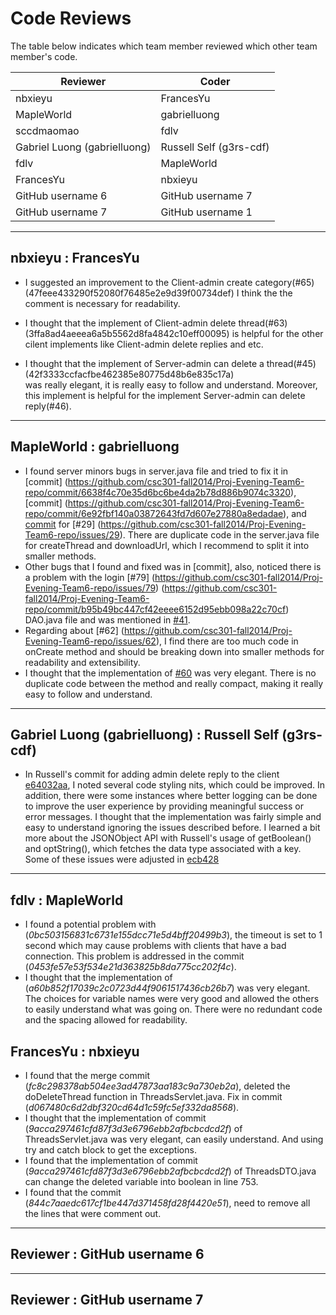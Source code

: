 # Code Reviews

The table below indicates which team member reviewed which other team member's code.

| Reviewer | Coder |
| -------- | ----- |
| nbxieyu |  FrancesYu |
| MapleWorld |  gabrielluong |
| sccdmaomao |  fdlv |
| Gabriel Luong (gabrielluong) |  Russell Self (g3rs-cdf) |
| fdlv |  MapleWorld |
| FrancesYu |  nbxieyu |
| GitHub username 6 |  GitHub username 7 |
| GitHub username 7 |  GitHub username 1 |


-----

## nbxieyu : FrancesYu
* I suggested an improvement to the Client-admin create category(#65)(47feee433290f52080f76485e2e9d39f00734def)
  I think the the comment is necessary for  readability.

* I thought that  the implement of Client-admin delete thread(#63)(3ffa8ad4aeeea6a5b5562d8fa4842c10eff00095) is 
helpful for the other cilent implements like Client-admin delete replies and etc. 

* I thought that the implement of Server-admin can delete a thread(#45)(42f3333ccfacfbe462385e80775d48b6e835c17a)  
was really elegant, it is really easy to follow and understand. Moreover, this implement is helpful for the 
implement Server-admin can delete reply(#46).


-----

## MapleWorld : gabrielluong

* I found server minors bugs in server.java file and tried to fix it in [commit] (https://github.com/csc301-fall2014/Proj-Evening-Team6-repo/commit/6638f4c70e35d6bc6be4da2b78d886b9074c3320), [commit] (https://github.com/csc301-fall2014/Proj-Evening-Team6-repo/commit/6e92fbf140a03872643fd7d607e27880a8edadae), and [commit](https://github.com/csc301-fall2014/Proj-Evening-Team6-repo/commit/e33fd90412810c7943dfb4ce32b30e40b1bd762c) for [#29] (https://github.com/csc301-fall2014/Proj-Evening-Team6-repo/issues/29). There are duplicate code in the server.java file for createThread and downloadUrl, which I recommend to split it into smaller methods.
* Other bugs that I found and fixed was in [commit], also, noticed there is a problem with the login [#79] (https://github.com/csc301-fall2014/Proj-Evening-Team6-repo/issues/79) (https://github.com/csc301-fall2014/Proj-Evening-Team6-repo/commit/b95b49bc447cf42eeee6152d95ebb098a22c70cf) DAO.java file and was mentioned in [#41](https://github.com/csc301-fall2014/Proj-Evening-Team6-repo/issues/41).
* Regarding about [#62] (https://github.com/csc301-fall2014/Proj-Evening-Team6-repo/issues/62), I find there are too much code in onCreate method and should be breaking down into smaller methods for readability and extensibility. 
* I thought that the implementation of [#60](https://github.com/csc301-fall2014/Proj-Evening-Team6-repo/issues/60) was very elegant. There is no duplicate code between the method and really compact, making it really easy to follow and understand.

-----

## Gabriel Luong (gabrielluong) : Russell Self (g3rs-cdf)

 * In Russell's commit for adding admin delete reply to the client [e64032aa](https://github.com/csc301-fall2014/Proj-Evening-Team6-repo/commit/e64032aa2cfaadbca0ce5f00c5ff39f1f771dc1e#diff-4b5d83ff78209d2d18f1831d3c540886R142), I noted several code styling nits, which could be improved. In addition, there were some instances where better logging can be done to improve the user experience by providing meaningful success or error messages. I thought that the implementation was fairly simple and easy to understand ignoring the issues described before. I learned a bit more about the JSONObject API with Russell's usage of getBoolean() and optString(), which fetches the data type associated with a key. Some of these issues were adjusted in [ecb428](https://github.com/csc301-fall2014/Proj-Evening-Team6-repo/commit/ecb42871d6b4747c6ffbbc0644a01b5782da233d)

-----

## fdlv : MapleWorld

 * I found a potential problem with (_0bc503156831c6731e155dcc71e5d4bff20499b3_), the timeout is set to 1 second which may cause problems with clients that have a bad connection. This problem is addressed in the commit (_0453fe57e53f534e21d363825b8da775cc202f4c_).
 * I thought that the implementation of (_a60b852f17039c2c0723d44f9061517436cb26b7_) was very elegant. The choices for variable names were very good and allowed the others to easily understand what was going on. There were no redundant code and the spacing allowed for readability.

## FrancesYu : nbxieyu

 * I found that the merge commit (_fc8c298378ab504ee3ad47873aa183c9a730eb2a_), deleted the doDeleteThread function in ThreadsServlet.java. Fix in commit (_d067480c6d2dbf320cd64d1c59fc5ef332da8568_).
 * I thought that the implementation of commit (_9acca297461cfd87f3d3e6796ebb2afbcbcdcd2f_) of ThreadsServlet.java was very elegant, can easily understand. And using try and catch block to get the exceptions. 
 * I found that the implementation of commit (_9acca297461cfd87f3d3e6796ebb2afbcbcdcd2f_) of ThreadsDTO.java can change the deleted variable into boolean in line 753.
 * I found that the commit (_844c7aaedc617cf1be447d371458fd28f4420e51_), need to remove all the lines that were comment out.

-----

## Reviewer : GitHub username 6

-----

## Reviewer : GitHub username 7

